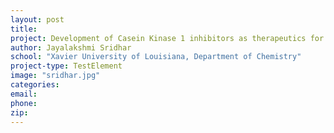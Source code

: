 ```yaml
---
layout: post
title:
project: Development of Casein Kinase 1 inhibitors as therapeutics for Alzheimer's disease
author: Jayalakshmi Sridhar
school: "Xavier University of Louisiana, Department of Chemistry"
project-type: TestElement
image: "sridhar.jpg"
categories:
email:
phone:
zip:
---
```

<!--
name,school,project,image







Jayalakshmi Sridhar,"Xavier University of Louisiana, Department of Chemistry",Development of Casein Kinase 1 inhibitors as therapeutics for Alzheimer's disease,sridhar.jpg
Tara Williams-Hart,"Louisiana State University in Shreveport, Department of Biological Sciences",Assessment Of The Molecular Target Of Fusarochromanone And Its Analogues,williams.jpg
Shizhong Yang,"Southern University and A&amp;M College, Department of Computer Science",Molecular Dynamics Simulation On The Interaction Between Domain I Of GK And Extracellular Domain IV Of UL20,yang.jpg
Kun Zhang,"Xavier University, Department of Computer Science",Enhancement Of MicroRNA Research Through Bioinformatics Tool Development,zhang.jpg
 -->
